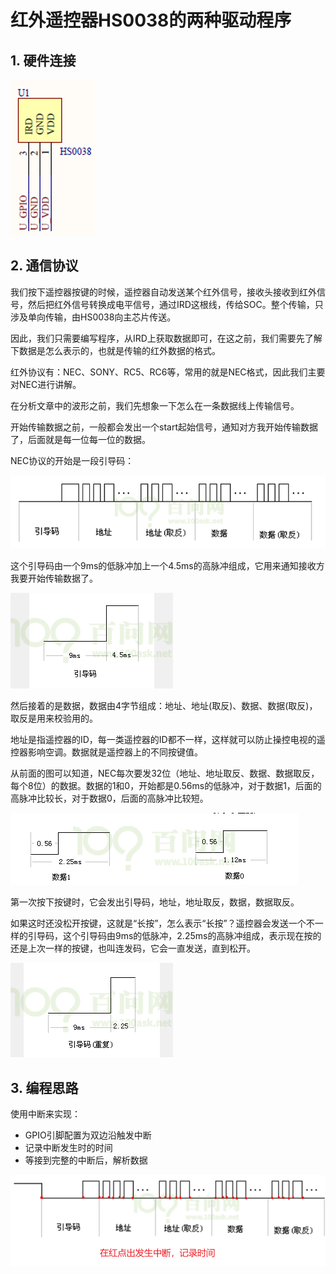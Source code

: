 # 红外遥控器HS0038的两种驱动程序



## 1.  硬件连接

![image-20220106190332522](pic/hs0038/01_sch.png)



## 2. 通信协议

我们按下遥控器按键的时候，遥控器自动发送某个红外信号，接收头接收到红外信号，然后把红外信号转换成电平信号，通过IRD这根线，传给SOC。整个传输，只涉及单向传输，由HS0038向主芯片传送。

因此，我们只需要编写程序，从IRD上获取数据即可，在这之前，我们需要先了解下数据是怎么表示的，也就是传输的红外数据的格式。

红外协议有：NEC、SONY、RC5、RC6等，常用的就是NEC格式，因此我们主要对NEC进行讲解。

在分析文章中的波形之前，我们先想象一下怎么在一条数据线上传输信号。

开始传输数据之前，一般都会发出一个start起始信号，通知对方我开始传输数据了，后面就是每一位每一位的数据。

NEC协议的开始是一段引导码：

![](pic/hs0038/02_data_seq.png)

这个引导码由一个9ms的低脉冲加上一个4.5ms的高脉冲组成，它用来通知接收方我要开始传输数据了。

![](pic/hs0038/03_pre_wave.png)

然后接着的是数据，数据由4字节组成：地址、地址(取反)、数据、数据(取反)，取反是用来校验用的。

地址是指遥控器的ID，每一类遥控器的ID都不一样，这样就可以防止操控电视的遥控器影响空调。数据就是遥控器上的不同按键值。

从前面的图可以知道，NEC每次要发32位（地址、地址取反、数据、数据取反，每个8位）的数据。数据的1和0，开始都是0.56ms的低脉冲，对于数据1，后面的高脉冲比较长，对于数据0，后面的高脉冲比较短。

![](pic/hs0038/04_data_wave.png)

第一次按下按键时，它会发出引导码，地址，地址取反，数据，数据取反。

如果这时还没松开按键，这就是“长按”，怎么表示“长按”？遥控器会发送一个不一样的引导码，这个引导码由9ms的低脉冲，2.25ms的高脉冲组成，表示现在按的还是上次一样的按键，也叫连发码，它会一直发送，直到松开。

![](pic/hs0038/05_repeat_wave.png)



## 3. 编程思路

使用中断来实现：

* GPIO引脚配置为双边沿触发中断
* 记录中断发生时的时间
* 等接到完整的中断后，解析数据

![image-20220106191056211](pic/hs0038/06_use_irq.png)



